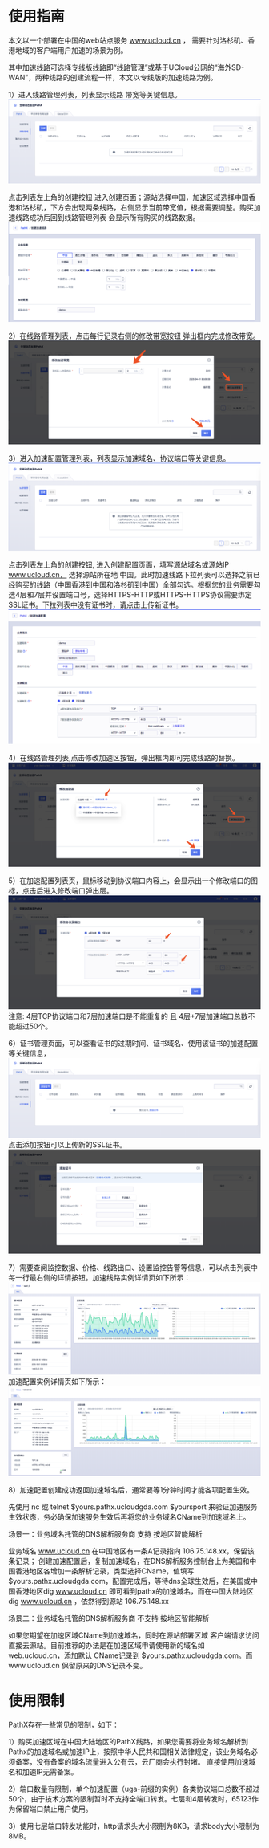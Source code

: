 # 使用指南

本文以一个部署在中国的web站点服务 www.ucloud.cn ， 需要针对洛杉矶、香港地域的客户端用户加速的场景为例。

其中加速线路可选择专线版线路即“线路管理”或基于UCloud公网的“海外SD-WAN”，两种线路的创建流程一样，本文以专线版的加速线路为例。

1）进入线路管理列表，列表显示线路 带宽等关键信息。![](/images/linelist.png) 

点击列表左上角的创建按钮 进入创建页面；源站选择中国，加速区域选择中国香港和洛杉矶，下方会出现两条线路，右侧显示当前带宽值，根据需要调整。购买加速线路成功后回到线路管理列表 会显示所有购买的线路数据。![](/images/pathx_upath_create.png)


2）在线路管理列表，点击每行记录右侧的修改带宽按钮 弹出框内完成修改带宽。 ![](/images/modifybandwidth.png)


3）进入加速配置管理列表，列表显示加速域名、协议端口等关键信息。![](/images/ugalist.png) 

点击列表左上角的创建按钮, 进入创建配置页面，填写源站域名或源站IP www.ucloud.cn， 选择源站所在地 中国。此时加速线路下拉列表可以选择之前已经购买的线路（中国香港到中国和洛杉矶到中国）全部勾选。根据您的业务需要勾选4层和7层并设置端口号，选择HTTPS-HTTP或HTTPS-HTTPS协议需要绑定SSL证书。下拉列表中没有证书时，请点击上传新证书。![](/images/pathx_uga_create.png)

4）在线路管理列表,点击修改加速区按钮，弹出框内即可完成线路的替换。 ![](/images/modifyuga.png)


5）在加速配置列表页，鼠标移动到协议端口内容上，会显示出一个修改端口的图标，点击后进入修改端口弹出层。![](/images/modifyport.png) 注意: 4层TCP协议端口和7层加速端口是不能重复的 且 4层+7层加速端口总数不能超过50个。


6）证书管理页面，可以查看证书的过期时间、证书域名、使用该证书的加速配置等关键信息，
![](/images/certificatelist.png)  
点击添加按钮可以上传新的SSL证书。
![](/images/addcertificate.png)

7）需要查阅监控数据、价格、线路出口、设置监控告警等信息，可以点击列表中每一行最右侧的详情按钮。加速线路实例详情页如下所示：
![](/images/pathx_upath_detail.png)  
加速配置实例详情页如下所示：
![](/images/pathx_uga_detail.png)

8）加速配置创建成功返回加速域名后，通常要等1分钟时间才能各项配置生效。

先使用 nc 或 telnet $yours.pathx.ucloudgda.com $yoursport 来验证加速服务生效状态，务必确保加速服务生效后再将您的业务域名CName到加速域名上。

场景一：业务域名托管的DNS解析服务商 支持 按地区智能解析

业务域名 www.ucloud.cn 在中国地区有一条A记录指向 106.75.148.xx，保留该条记录；
创建加速配置后，复制加速域名，在DNS解析服务控制台上为美国和中国香港地区各增加一条解析记录，类型选择CName，值填写 $yours.pathx.ucloudgda.com，配置完成后，等待dns全球生效后，在美国或中国香港地区dig www.ucloud.cn 即可看到pathx的加速域名，而在中国大陆地区 dig www.ucloud.cn ，依然得到源站 106.75.148.xx

场景二：业务域名托管的DNS解析服务商 不支持 按地区智能解析

如果您期望在加速区域CName到加速域名，同时在源站部署区域 客户端请求访问直接去源站。目前推荐的办法是在加速区域申请使用新的域名如 web.ucloud.cn，添加默认 CName记录到 $yours.pathx.ucloudgda.com。而www.ucloud.cn 保留原来的DNS记录不变。


# 使用限制
PathX存在一些常见的限制，如下：

1）购买加速区域在中国大陆地区的PathX线路，如果您需要将业务域名解析到Pathx的加速域名或加速IP上，按照中华人民共和国相关法律规定，该业务域名必须备案，没有备案的域名流量进入公有云，云厂商会执行封堵。 直接使用加速域名和加速IP无需备案。

2）端口数量有限制，单个加速配置（uga-前缀的实例）各类协议端口总数不超过50个，由于技术方案的限制暂时不支持全端口转发。七层和4层转发时，65123作为保留端口禁止用户使用。

3）使用七层端口转发功能时，http请求头大小限制为8KB，请求body大小限制为8MB。
